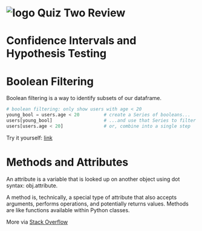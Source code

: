 # ![logo](https://ga-dash.s3.amazonaws.com/production/assets/logo-9f88ae6c9c3871690e33280fcf557f33.png) Quiz Two Review

# Confidence Intervals and Hypothesis Testing



# Boolean Filtering

Boolean filtering is a way to identify subsets of our dataframe.

```python
# boolean filtering: only show users with age < 20
young_bool = users.age < 20         # create a Series of booleans...
users[young_bool]                   # ...and use that Series to filter rows
users[users.age < 20]               # or, combine into a single step
```

Try it yourself: [link](https://github.com/ga-students/DC-DSI4/tree/master/curriculum/02-week/2.09-pandas)

# Methods and Attributes

An attribute is a variable that is looked up on another object using dot syntax: obj.attribute.

A method is, technically, a special type of attribute that also accepts arguments, performs operations, and potentially returns values. Methods are like functions available within Python classes.

More via [Stack Overflow](http://stackoverflow.com/questions/28798781/differences-between-data-attributes-and-method-attributes)